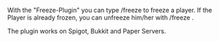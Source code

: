 With the "Freeze-Plugin" you can type /freeze <player> to freeze a player. If the Player is already frozen, you can unfreeze him/her with /freeze <player>.

The plugin works on Spigot, Bukkit and Paper Servers.
